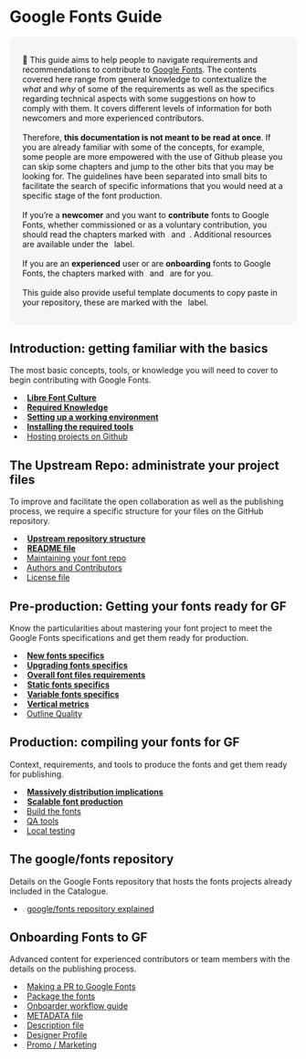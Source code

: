 # Google Fonts Guide

<div style="background-color:#F6F6F6; color:#121212; padding:1.2em 1.6em; border-radius: 1em; font-size:1em">

  🦜 This guide aims to help people to navigate requirements and recommendations to contribute to <a href="https://fonts.google.com">Google Fonts</a>. The contents covered here range from general knowledge to contextualize the <i>what</i> and <i>why</i> of some of the requirements as well as the specifics regarding technical aspects with some suggestions on how to comply with them. It covers different levels of information for both newcomers and more experienced contributors.
  <br><br>
  Therefore, <b>this documentation is not meant to be read at once</b>. If you are already familiar with some of the concepts, for example, some people are more empowered with the use of Github please you can skip some chapters and jump to the other bits that you may be looking for. The guidelines have been separated into small bits to facilitate the search of specific informations that you would need at a specific stage of the font production.
  <br><br>
  If you’re a <b>newcomer</b> and you want to <b>contribute</b> fonts to Google Fonts, whether commissioned or as a voluntary contribution, you should read the chapters marked with 
  <span style="background-color:#B3E7FF; color:#2568B3; padding:0.2em; border-radius:0.4em; font-family:SFMono-Regular,Consolas,Liberation Mono,Menlo,Courier,monospace; font-size:0.8">start</span> 
  and 
  <span style="background-color:#D6F6C1; color:#39803E; padding:0.2em; border-radius:0.4em; font-family:SFMono-Regular,Consolas,Liberation Mono,Menlo,Courier,monospace; font-size:0.9">must&rarr;</span>. 
  Additional resources are available under the 
  <span style="background-color:#FFF5C7; color:#A68330; padding:0.2em; border-radius:0.4em; font-family:SFMono-Regular,Consolas,Liberation Mono,Menlo,Courier,monospace; font-size:0.7">learn</span>
  label.
  <br><br>
  If you are an <b>experienced</b> user or are <b>onboarding</b> fonts to Google Fonts, the chapters marked with 
  <span style="background-color:#F7EBDC; color:#7E5424; padding:0.2em; border-radius:0.4em; font-family:SFMono-Regular,Consolas,Liberation Mono,Menlo,Courier,monospace; font-size:0.8">team&nbsp;</span> 
  and 
  <span style="background-color:#E9E7F3; color:#65458F; padding:0.2em; border-radius:0.4em; font-family:SFMono-Regular,Consolas,Liberation Mono,Menlo,Courier,monospace; font-size:0.8">nerd&nbsp;</span> 
  are for you.
  <br><br>
  This guide also provide useful template documents to copy paste in your repository, these are marked with the 
  <span style="background-color:#E5E5E5; color:#6B6B6B; padding:0.2em; border-radius:0.4em; font-family:SFMono-Regular,Consolas,Liberation Mono,Menlo,Courier,monospace; font-size:0.7">templ</span>
  label.
</div>


## Introduction: getting familiar with the basics

The most basic concepts, tools, or knowledge you will need to cover to begin contributing with Google Fonts.

* <span style="background-color:#B3E7FF; color:#2568B3; padding:0.2em; border-radius:0.4em; font-family:SFMono-Regular,Consolas,Liberation Mono,Menlo,Courier,monospace; font-size:0.8">start</span>
  <b>[Libre Font Culture](culture.md)</b>
* <span style="background-color:#B3E7FF; color:#2568B3; padding:0.2em; border-radius:0.4em; font-family:SFMono-Regular,Consolas,Liberation Mono,Menlo,Courier,monospace; font-size:0.8">start</span>
  <b>[Required Knowledge](https://googlefonts.github.io/gf-guide/tools.html#required-knowledge)</b>
* <span style="background-color:#B3E7FF; color:#2568B3; padding:0.2em; border-radius:0.4em; font-family:SFMono-Regular,Consolas,Liberation Mono,Menlo,Courier,monospace; font-size:0.8">start</span>
  <b>[Setting up a working environment](https://googlefonts.github.io/gf-guide/tools.</b>html#setting-up-a-working-environment)</b> 
* <span style="background-color:#B3E7FF; color:#2568B3; padding:0.2em; border-radius:0.4em; font-family:SFMono-Regular,Consolas,Liberation Mono,Menlo,Courier,monospace; font-size:0.8">start</span>
  <b>[Installing the required tools](https://googlefonts.github.io/gf-guide/tools.html#installing-the-required-tools)</b> 
* <span style="background-color:#FFF5C7; color:#A68330; padding:0.2em; border-radius:0.4em; font-family:SFMono-Regular,Consolas,Liberation Mono,Menlo,Courier,monospace; font-size:0.8">learn</span>
  [Hosting projects on Github](hosting.md)

## The Upstream Repo: administrate your project files

To improve and facilitate the open collaboration as well as the publishing process, we require a specific structure for your files on the GitHub repository.

* <span style="background-color:#D6F6C1; color:#39803E; padding:0.2em; border-radius:0.4em; font-family:SFMono-Regular,Consolas,Liberation Mono,Menlo,Courier,monospace; font-size:0.9">must&rarr;</span>
  <b>[Upstream repository structure](upstream.md)</b>
* <span style="background-color:#D6F6C1; color:#39803E; padding:0.2em; border-radius:0.4em; font-family:SFMono-Regular,Consolas,Liberation Mono,Menlo,Courier,monospace; font-size:0.9">must&rarr;</span>
  <b>[README file](readmefile.md)</b> 
* <span style="background-color:#FFF5C7; color:#A68330; padding:0.2em; border-radius:0.4em; font-family:SFMono-Regular,Consolas,Liberation Mono,Menlo,Courier,monospace; font-size:0.7">learn</span>
  [Maintaining your font repo](maintaining.md) 
* <span style="background-color:#E5E5E5; color:#6B6B6B; padding:0.2em; border-radius:0.4em; font-family:SFMono-Regular,Consolas,Liberation Mono,Menlo,Courier,monospace; font-size:0.7">templ</span>
  [Authors and Contributors](authors.md)  
* <span style="background-color:#E5E5E5; color:#6B6B6B; padding:0.2em; border-radius:0.4em; font-family:SFMono-Regular,Consolas,Liberation Mono,Menlo,Courier,monospace; font-size:0.7">templ</span>
   [License file](license.md)
  

## Pre-production: Getting your fonts ready for GF

Know the particularities about mastering your font project to meet the Google Fonts specifications and get them ready for production.

* <span style="background-color:#B3E7FF; color:#2568B3; padding:0.2em; border-radius:0.4em; font-family:SFMono-Regular,Consolas,Liberation Mono,Menlo,Courier,monospace; font-size:0.8">start</span>
  <b>[New fonts specifics](https://googlefonts.github.io/gf-guide/onboarding.html#new-fonts)</b> 
* <span style="background-color:#B3E7FF; color:#2568B3; padding:0.2em; border-radius:0.4em; font-family:SFMono-Regular,Consolas,Liberation Mono,Menlo,Courier,monospace; font-size:0.8">start</span>
  <b>[Upgrading fonts specifics](https://googlefonts.github.io/gf-guide/onboarding.html#font-upgrades)</b> 
* <span style="background-color:#D6F6C1; color:#39803E; padding:0.2em; border-radius:0.4em; font-family:SFMono-Regular,Consolas,Liberation Mono,Menlo,Courier,monospace; font-size:0.9"><b>must&rarr;</b></span>
  <b>[Overall font files requirements](requirements.md)</b> 
* <span style="background-color:#D6F6C1; color:#39803E; padding:0.2em; border-radius:0.4em; font-family:SFMono-Regular,Consolas,Liberation Mono,Menlo,Courier,monospace; font-size:0.9">must&rarr;</span>
  <b>[Static fonts specifics](statics.md)</b> 
* <span style="background-color:#D6F6C1; color:#39803E; padding:0.2em; border-radius:0.4em; font-family:SFMono-Regular,Consolas,Liberation Mono,Menlo,Courier,monospace; font-size:0.9">must&rarr;</span>
  <b>[Variable fonts specifics](variable.md)</b>
* <span style="background-color:#D6F6C1; color:#39803E; padding:0.2em; border-radius:0.4em; font-family:SFMono-Regular,Consolas,Liberation Mono,Menlo,Courier,monospace; font-size:0.9">must&rarr;</span>
  <b>[Vertical metrics](metrics.md)</b>
* <span style="background-color:#FFF5C7; color:#A68330; padding:0.2em; border-radius:0.4em; font-family:SFMono-Regular,Consolas,Liberation Mono,Menlo,Courier,monospace; font-size:0.7">learn</span>
  [Outline Quality](outlines.md)
  
<!--
* <span style="background-color:#FFF5C7; color:#A68330; padding:0.2em; border-radius:0.4em; font-family:SFMono-Regular,Consolas,Liberation Mono,Menlo,Courier,monospace; font-size:0.7">learn</span>
  [Refining your typeface](refining.md) 
-->

## Production: compiling your fonts for GF

Context, requirements, and tools to produce the fonts and get them ready for publishing.

* <span style="background-color:#B3E7FF; color:#2568B3; padding:0.2em; border-radius:0.4em; font-family:SFMono-Regular,Consolas,Liberation Mono,Menlo,Courier,monospace; font-size:0.8">start</span>
  <b>[Massively distribution implications](https://googlefonts.github.io/gf-guide/production.html#fonts-are-massively-distributed)</b>
* <span style="background-color:#D6F6C1; color:#39803E; padding:0.2em; border-radius:0.4em; font-family:SFMono-Regular,Consolas,Liberation Mono,Menlo,Courier,monospace; font-size:0.9">must&rarr;</span>
  <b>[Scalable font production](https://googlefonts.github.io/gf-guide/production.html#scalable-font-production)</b>
* <span style="background-color:#FFF5C7; color:#A68330; padding:0.2em; border-radius:0.4em; font-family:SFMono-Regular,Consolas,Liberation Mono,Menlo,Courier,monospace; font-size:0.7">learn</span>
  [Build the fonts](build.md) 
* <span style="background-color:#FFF5C7; color:#A68330; padding:0.2em; border-radius:0.4em; font-family:SFMono-Regular,Consolas,Liberation Mono,Menlo,Courier,monospace; font-size:0.7">learn</span>
  [QA tools](qa.md)  
* <span style="background-color:#FFF5C7; color:#A68330; padding:0.2em; border-radius:0.4em; font-family:SFMono-Regular,Consolas,Liberation Mono,Menlo,Courier,monospace; font-size:0.7">learn</span>
  [Local testing](testing.md) 


## The google/fonts repository 

Details on the Google Fonts repository that hosts the fonts projects already included in the Catalogue.

* <span style="background-color:#E9E7F3; color:#65458F; padding:0.2em; border-radius:0.4em; font-family:SFMono-Regular,Consolas,Liberation Mono,Menlo,Courier,monospace; font-size:0.8">nerd&nbsp;</span>
  [google/fonts repository explained](googlefonts.md)


## Onboarding Fonts to GF

Advanced content for experienced contributors or team members with the details on the publishing process.

* <span style="background-color:#E9E7F3; color:#65458F; padding:0.2em; border-radius:0.4em; font-family:SFMono-Regular,Consolas,Liberation Mono,Menlo,Courier,monospace; font-size:0.8">nerd&nbsp;</span>
  [Making a PR to Google Fonts](making-pr.md) 
* <span style="background-color:#F7EBDC; color:#7E5424; padding:0.2em; border-radius:0.4em; font-family:SFMono-Regular,Consolas,Liberation Mono,Menlo,Courier,monospace; font-size:0.8">team&nbsp;</span>
  [Package the fonts](package.md) 
* <span style="background-color:#F7EBDC; color:#7E5424; padding:0.2em; border-radius:0.4em; font-family:SFMono-Regular,Consolas,Liberation Mono,Menlo,Courier,monospace; font-size:0.8">team&nbsp;</span>
  [Onboarder workflow guide](onboarder-workflow.md) 
* <span style="background-color:#F7EBDC; color:#7E5424; padding:0.2em; border-radius:0.4em; font-family:SFMono-Regular,Consolas,Liberation Mono,Menlo,Courier,monospace; font-size:0.8">team&nbsp;</span>
  [METADATA file](metadata.md) 
* <span style="background-color:#F7EBDC; color:#7E5424; padding:0.2em; border-radius:0.4em; font-family:SFMono-Regular,Consolas,Liberation Mono,Menlo,Courier,monospace; font-size:0.8">team&nbsp;</span>
  [Description file](description.md)
* <span style="background-color:#E5E5E5; color:#6B6B6B; padding:0.2em; border-radius:0.4em; font-family:SFMono-Regular,Consolas,Liberation Mono,Menlo,Courier,monospace; font-size:0.7">templ</span>
  [Designer Profile](profile.md) 
* <span style="background-color:#E5E5E5; color:#6B6B6B; padding:0.2em; border-radius:0.4em; font-family:SFMono-Regular,Consolas,Liberation Mono,Menlo,Courier,monospace; font-size:0.7">templ</span>
  [Promo / Marketing](marketing.md) 
   

<!-- ## More info

Overall knowledge. 

* <span style="background-color:#FFF5C7; color:#A68330; padding:0.2em; border-radius:0.4em; font-family:SFMono-Regular,Consolas,Liberation Mono,Menlo,Courier,monospace; font-size:0.7">learn</span>
  [The font tables explained](fonttables.md) 
-->